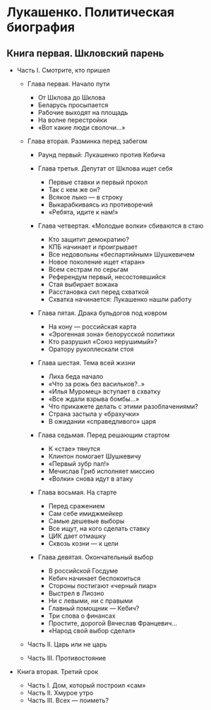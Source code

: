 # Лукашенко. Политическая биография
## Книга первая. Шкловский парень

+ Часть I. Смотрите, кто пришел
	+ Глава первая. Начало пути
		+ От Шклова до Шклова
		+ Беларусь просыпается
		+ Рабочие выходят на площадь
		+ На волне перестройки
		+ «Вот какие люди сволочи…»

	+ Глава вторая. Разминка перед забегом
		+ Раунд первый: Лукашенко против Кебича

        + Глава третья. Депутат от Шклова ищет себя
            + Первые ставки и первый прокол
            + Так с кем же он?
            + Всякое лыко — в строку
            + Выкарабкиваясь из противоречий
            + «Ребята, идите к нам\!»

        + Глава четвертая. «Молодые волки» сбиваются в стаю
            + Кто защитит демократию?
            + КПБ начинает и проигрывает
            + Все недовольны «беспартийным» Шушкевичем
            + Новое поколение ищет «таран»
            + Всем сестрам по серьгам
            + Референдум первый, несостоявшийся
            + Стая выбирает вожака
            + Расстановка сил перед схваткой
            + Схватка начинается: Лукашенко нашли работу

        + Глава пятая. Драка бульдогов под ковром
            + На кону — российская карта
            + «Эрогенная зона» белорусской политики
            + Кто разрушил «Союз нерушимый»?
            + Оратору рукоплескали стоя

        + Глава шестая. Тема всей жизни
            + Лиха беда начало
            + «Что за рожь без васильков?..»
            + «Илья Муромец» вступает в схватку
            + «Все ждали взрыва бомбы…»
            + Что прикажете делать с этими разоблачениями?
            + Страна застыла у «брахучки»
            + В ожидании «справедливого» царя

        + Глава седьмая. Перед решающим стартом
            + К «стае» тянутся
            + Клинтон помогает Шушкевичу
            + «Первый зубр пал\!»
            + Мечислав Гриб исполняет миссию
            + «Волки» снова идут в атаку

        + Глава восьмая. На старте
            + Перед сражением
            + Сам себе имиджмейкер
            + Самые дешевые выборы
            + Все ищут, на кого сделать ставку
            + ЦИК дает отмашку
            + Сквозь козни — к цели

        + Глава девятая. Окончательный выбор
            + В российской Госдуме
            + Кебич начинает беспокоиться
            + Стороны постигают «черный пиар»
            + Выстрел в Лиозно
            + Ни с левыми, ни с правыми
            + Главный помощник — Кебич?
            + Три слова о финансах
            + Простите, дорогой Вячеслав Францевич…
            + «Народ свой выбор сделал»


    + Часть II. Царь или не царь
    + Часть III. Противостояние

+ Книга вторая. Третий срок
    + Часть I. Дом, который построил «сам»
    + Часть II. Хмурое утро
    + Часть III. Всех — поиметь?
